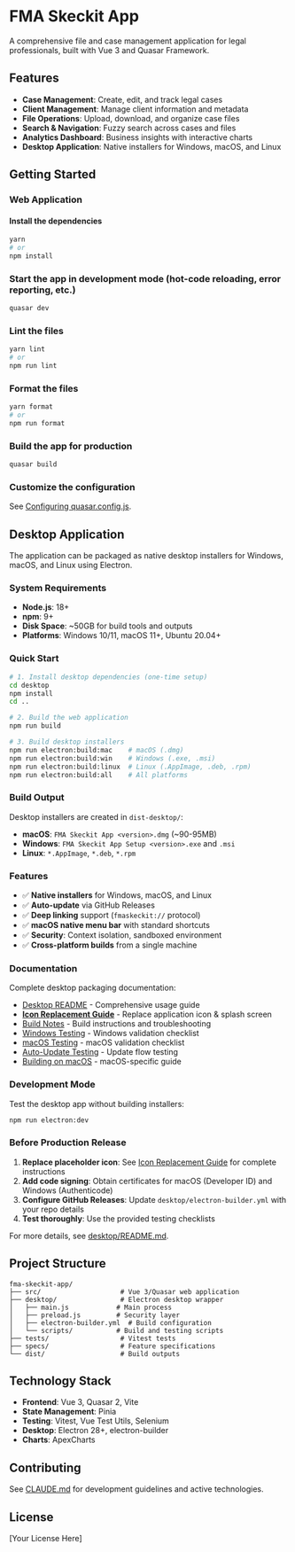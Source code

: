 # FMA Skeckit App

A comprehensive file and case management application for legal professionals, built with Vue 3 and Quasar Framework.

## Features

- **Case Management**: Create, edit, and track legal cases
- **Client Management**: Manage client information and metadata
- **File Operations**: Upload, download, and organize case files
- **Search & Navigation**: Fuzzy search across cases and files
- **Analytics Dashboard**: Business insights with interactive charts
- **Desktop Application**: Native installers for Windows, macOS, and Linux

## Getting Started

### Web Application

#### Install the dependencies

```bash
yarn
# or
npm install
```

### Start the app in development mode (hot-code reloading, error reporting, etc.)

```bash
quasar dev
```

### Lint the files

```bash
yarn lint
# or
npm run lint
```

### Format the files

```bash
yarn format
# or
npm run format
```

### Build the app for production

```bash
quasar build
```

### Customize the configuration

See [Configuring quasar.config.js](https://v2.quasar.dev/quasar-cli-vite/quasar-config-js).

## Desktop Application

The application can be packaged as native desktop installers for Windows, macOS, and Linux using Electron.

### System Requirements

- **Node.js**: 18+
- **npm**: 9+
- **Disk Space**: ~50GB for build tools and outputs
- **Platforms**: Windows 10/11, macOS 11+, Ubuntu 20.04+

### Quick Start

```bash
# 1. Install desktop dependencies (one-time setup)
cd desktop
npm install
cd ..

# 2. Build the web application
npm run build

# 3. Build desktop installers
npm run electron:build:mac    # macOS (.dmg)
npm run electron:build:win    # Windows (.exe, .msi)
npm run electron:build:linux  # Linux (.AppImage, .deb, .rpm)
npm run electron:build:all    # All platforms
```

### Build Output

Desktop installers are created in `dist-desktop/`:

- **macOS**: `FMA Skeckit App <version>.dmg` (~90-95MB)
- **Windows**: `FMA Skeckit App Setup <version>.exe` and `.msi`
- **Linux**: `*.AppImage`, `*.deb`, `*.rpm`

### Features

- ✅ **Native installers** for Windows, macOS, and Linux
- ✅ **Auto-update** via GitHub Releases
- ✅ **Deep linking** support (`fmaskeckit://` protocol)
- ✅ **macOS native menu bar** with standard shortcuts
- ✅ **Security**: Context isolation, sandboxed environment
- ✅ **Cross-platform builds** from a single machine

### Documentation

Complete desktop packaging documentation:

- [Desktop README](desktop/README.md) - Comprehensive usage guide
- [**Icon Replacement Guide**](docs/ICON-REPLACEMENT.md) - Replace application icon & splash screen
- [Build Notes](desktop/scripts/BUILD-NOTES.md) - Build instructions and troubleshooting
- [Windows Testing](desktop/scripts/WINDOWS-TESTING.md) - Windows validation checklist
- [macOS Testing](desktop/scripts/MACOS-TESTING.md) - macOS validation checklist
- [Auto-Update Testing](desktop/scripts/AUTO-UPDATE-TESTING.md) - Update flow testing
- [Building on macOS](desktop/scripts/BUILDING-ON-MACOS.md) - macOS-specific guide

### Development Mode

Test the desktop app without building installers:

```bash
npm run electron:dev
```

### Before Production Release

1. **Replace placeholder icon**: See [Icon Replacement Guide](docs/ICON-REPLACEMENT.md) for complete instructions
2. **Add code signing**: Obtain certificates for macOS (Developer ID) and Windows (Authenticode)
3. **Configure GitHub Releases**: Update `desktop/electron-builder.yml` with your repo details
4. **Test thoroughly**: Use the provided testing checklists

For more details, see [desktop/README.md](desktop/README.md).

## Project Structure

```
fma-skeckit-app/
├── src/                    # Vue 3/Quasar web application
├── desktop/                # Electron desktop wrapper
│   ├── main.js            # Main process
│   ├── preload.js         # Security layer
│   ├── electron-builder.yml  # Build configuration
│   └── scripts/           # Build and testing scripts
├── tests/                  # Vitest tests
├── specs/                  # Feature specifications
└── dist/                   # Build outputs
```

## Technology Stack

- **Frontend**: Vue 3, Quasar 2, Vite
- **State Management**: Pinia
- **Testing**: Vitest, Vue Test Utils, Selenium
- **Desktop**: Electron 28+, electron-builder
- **Charts**: ApexCharts

## Contributing

See [CLAUDE.md](CLAUDE.md) for development guidelines and active technologies.

## License

[Your License Here]
